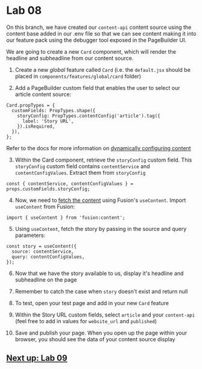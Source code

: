 # Lab 08

On this branch, we have created our `content-api` content source using the content base added in our .env file so that we can see content making it into our feature pack using the debugger tool exposed in the PageBuilder UI.

We are going to create a new `Card` component, which will render the headline and subheadline from our content source.

1. Create a new *global* feature called `Card` (i.e. the `default.jsx` should be placed in `components/features/global/card` folder)

2. Add a PageBuilder custom field that enables the user to select our article content source:
```
Card.propTypes = {
  customFields: PropTypes.shape({
    storyConfig: PropTypes.contentConfig('article').tag({
      label: 'Story URL',
    }).isRequired,
  }),
};
```
Refer to the docs for more information on [dynamically configuring content](https://redirector.arcpublishing.com/alc/arc-products/pagebuilder/fusion/documentation/recipes/dynamically-configuring-content-with-hooks.md)

3. Within the Card component, retrieve the `storyConfig` custom field. This `storyConfig` custom field contains `contentService` and `contentConfigValues`. Extract them from `storyConfig` 

```
const { contentService, contentConfigValues } = props.customFields.storyConfig;
```

4. Now, we need to [fetch the content](https://redirector.arcpublishing.com/alc/arc-products/pagebuilder/fusion/documentation/recipes/fetching-content-with-hooks.md) using Fusion's `useContent`. Import `useContent` from Fusion:
```
import { useContent } from 'fusion:content';
```

5. Using `useContent`, fetch the story by passing in the source and query parameters:
```
const story = useContent({
  source: contentService,
  query: contentConfigValues,
});
```

6. Now that we have the story available to us, display it's headline and subheadline on the page

7. Remember to catch the case when `story` doesn't exist and return null

8. To test, open your test page and add in your new `Card` feature

9. Within the Story URL custom fields, select `article` and your `content-api` (feel free to add in values for `website_url` and `published`)

10. Save and publish your page. When you open up the page within your browser, you should see the data of your content source display

## [Next up: Lab 09](https://github.com/wapopartners/Fusion-Training-User-Stories/tree/lab-09)
